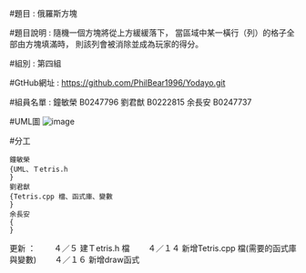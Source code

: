 #題目 : 俄羅斯方塊

#題目說明 : 
	隨機一個方塊將從上方緩緩落下，
	當區域中某一橫行（列）的格子全部由方塊填滿時，
	則該列會被消除並成為玩家的得分。
    
#組別 : 第四組

#GtHub網址 : 
	https://github.com/PhilBear1996/Yodayo.git

#組員名單 : 
    鐘敏榮 B0247796
    劉君猷 B0222815 
    余長安 B0247737
    
#UML圖 
    ![image](https://user-images.githubusercontent.com/101238831/163676192-fea0ba31-97b2-4915-8274-593e6493bd3b.png)

#分工

	鐘敏榮
	{UML、Ｔetris.h
	}
	劉君猷 
	{Tetris.cpp 檔、函式庫、變數
	}
	余長安
	{
	} 
		

更新 ：
　　４／５ 建Ｔetris.h 檔
　　４／１４ 新增Tetris.cpp 檔(需要的函式庫與變數)
　　４／１６ 新增draw函式
